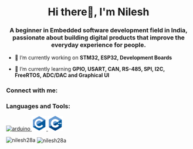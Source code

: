 <h1 align="center">Hi there👋, I'm Nilesh</h1>
<h3 align="center">A beginner in Embedded software development field in India, passionate about building digital products that improve the everyday experience for people.</h3>

- 🔭 I’m currently working on **STM32, ESP32, Development Boards**

- 🌱 I’m currently learning **GPIO, USART, CAN, RS-485, SPI, I2C, FreeRTOS, ADC/DAC and Graphical UI**

<h3 align="left">Connect with me:</h3>
<p align="left">
</p>

<h3 align="left">Languages and Tools:</h3>
<p align="left"> <a href="https://www.arduino.cc/" target="_blank" rel="noreferrer"> <img src="https://cdn.worldvectorlogo.com/logos/arduino-1.svg" alt="arduino" width="40" height="40"/> </a> <a href="https://www.cprogramming.com/" target="_blank" rel="noreferrer"> <img src="https://raw.githubusercontent.com/devicons/devicon/master/icons/c/c-original.svg" alt="c" width="40" height="40"/> </a> <a href="https://www.w3schools.com/cpp/" target="_blank" rel="noreferrer"> <img src="https://raw.githubusercontent.com/devicons/devicon/master/icons/cplusplus/cplusplus-original.svg" alt="cplusplus" width="40" height="40"/> </a> </p>

<p><img align="left" src="https://github-readme-stats.vercel.app/api/top-langs?username=nilesh28a&show_icons=true&locale=en&layout=compact" alt="nilesh28a" /></p>

<p>&nbsp;<img align="center" src="https://github-readme-stats.vercel.app/api?username=nilesh28a&show_icons=true&locale=en" alt="nilesh28a" /></p>
